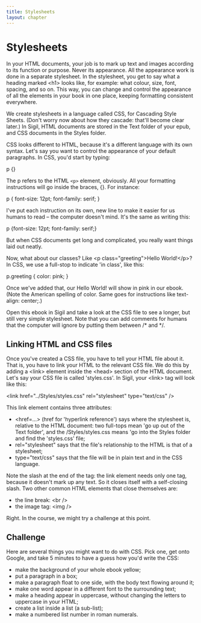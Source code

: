 ```yaml
---
title: Stylesheets
layout: chapter
---
```


Stylesheets
============

In your HTML documents, your job is to mark up text and images according to its function or purpose. Never its appearance. All the appearance work is done in a separate stylesheet. In the stylesheet, you get to say what a heading marked \<h1\> looks like, for example: what colour, size, font, spacing, and so on. This way, you can change and control the appearance of all the elements in your book in one place, keeping formatting consistent everywhere.

We create stylesheets in a language called CSS, for Cascading Style Sheets. (Don't worry now about how they cascade: that'll become clear later.) In Sigil, HTML documents are stored in the Text folder of your epub, and CSS documents in the Styles folder.

CSS looks different to HTML, because it's a different language with its own syntax. Let's say you want to control the appearance of your default paragraphs. In CSS, you'd start by typing:

p {}

The p refers to the HTML `<p>` element, obviously. All your formatting instructions will go inside the braces, {}. For instance:

p {
 font-size: 12pt;
 font-family: serif;
 }

I've put each instruction on its own, new line to make it easier for us humans to read – the computer doesn't mind. It's the same as writing this:

p {font-size: 12pt; font-family: serif;}

But when CSS documents get long and complicated, you really want things laid out neatly.

Now, what about our classes? Like \<p class="greeting"\>Hello World!\</p\>? In CSS, we use a full-stop to indicate 'in class', like this:

p.greeting {
 color: pink;
 }

Once we've added that, our Hello World! will show in pink in our ebook. (Note the American spelling of color. Same goes for instructions like text-align: center;.)

Open this ebook in Sigil and take a look at the CSS file to see a longer, but still very simple stylesheet. Note that you can add comments for humans that the computer will ignore by putting them between /\* and \*/.

Linking HTML and CSS files
--------------------------

Once you've created a CSS file, you have to tell your HTML file about it. That is, you have to link your HTML to the relevant CSS file. We do this by adding a \<link\> element inside the \<head\> section of the HTML document. Let's say your CSS file is called 'styles.css'. In Sigil, your \<link\> tag will look like this:

\<link href="../Styles/styles.css" rel="stylesheet" type="text/css" /\>

This link element contains three attributes:

*   \<href=…\> (href for 'hyperlink reference') says where the stylesheet is, relative to the HTML document: two full-tops mean 'go up out of the Text folder', and the /Styles/styles.css means 'go into the Styles folder and find the 'styles.css' file;
*   rel="stylesheet" says that the file's relationship to the HTML is that of a stylesheet;
*   type="text/css" says that the file will be in plain text and in the CSS language.

Note the slash at the end of the tag: the link element needs only one tag, because it doesn't mark up any text. So it closes itself with a self-closing slash. Two other common HTML elements that close themselves are:

*   the line break: \<br /\>
*   the image tag: \<img /\>

Right. In the course, we might try a challenge at this point.

Challenge
---------

Here are several things you might want to do with CSS. Pick one, get onto Google, and take 5 minutes to have a guess how you'd write the CSS:

*   make the background of your whole ebook yellow;
*   put a paragraph in a box;
*   make a paragraph float to one side, with the body text flowing around it;
*   make one word appear in a different font to the surrounding text;
*   make a heading appear in uppercase, without changing the letters to uppercase in your HTML;
*   create a list inside a list (a sub-list);
*   make a numbered list number in roman numerals.


